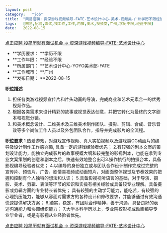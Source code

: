 ```yaml
---
layout:	post
category:	"job"
title:	"网易招聘：资深游戏视频编导-FATE-艺术设计中心-美术-视频类-广州学历不限经验不限"
tags:	[网易,招聘,面试,找工作,工作,内推,美术,视频类,广州,学历不限,经验不限]
date:	2022-08-15
---
```


[点击应聘 投简历就有面试机会 -> 资深游戏视频编导-FATE-艺术设计中心](http://mobile.bole.netease.com/bole/boleDetail?id=42361&employeeId=346f03c3cda5f04c&key=all)



- **学历要求： **学历不限
- **工作年限： **经验不限
- **所属部门： **艺术设计中心-YOYO美术部-FATE
- **工作城市： **广州
- **发布日期： **2022-08-15



**职位描述**
1. 担任各类游戏视频宣传片和片头动画的导演，完成商业和艺术元素合一的优秀视频作品。
2. 根据各类需求来设计精彩的故事或视觉表达创意，并把它转化为最终的文字剧本和视觉分镜。
3. 和美术概念设计、二维美术及三维美术制作团队、摄影、剪辑、合成、音乐音效等多个岗位工作人员以及外包团队合作，指导并完成影片的全流程。



**职位要求**
1.热爱游戏，对游戏宣传视频、真人实拍视频以及游戏类CG动画片的编导及设计制作工作感兴趣, 具备一定的游戏经验者优先；
2.有较强的剧本文案的策划设计能力，能独立完成影片的故事梗概大纲和较完整的影视剧本，也能在拿到专业文案策划的创意和剧本之后，快速有效地整合出可3.操作执行的拍摄台本，具备影视编导经验者优先；
4.以编导的身份独立或与团队合作设计制作完成过完整的宣传片、预告片、广告、剧情类视频或动画短片，对画面整体视觉及节奏效果的把握和控制有个人独特的想法和认识；
5.具备影视视听语言的基础，对于导演、摄影、美术、剪辑、表演等环节的知识和实操有相关经验或具备较专业理解。具备摄影或剪辑方面的专业特长者优先；
具有较强的主动学习能力，能吃苦，有较强的心理抗压能力，能够从容面对需求方的各种设计和修改要求，并能够通过有效沟通快速提供解决方案；
6.踏实，稳定，有团队合作精神，善于沟通，具备良好的表述沟通能力和协调组织能力；
7.大学本科学历以上，专业院校影视或动画编导专业毕业者，或是有影视从业经验者优先。



[点击应聘 投简历就有面试机会 -> 资深游戏视频编导-FATE-艺术设计中心](http://mobile.bole.netease.com/bole/boleDetail?id=42361&employeeId=346f03c3cda5f04c&key=all)
